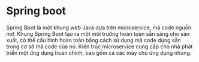 # Spring boot
Spring Boot là một khung web Java dựa trên microservice, mã code nguồn mở. Khung Spring Boot tạo ra một môi trường hoàn toàn sẵn sàng cho sản xuất, có thể cấu hình hoàn toàn bằng cách sử dụng mã code dựng sẵn trong cơ sở mã code của nó. Kiến trúc microservice cung cấp cho nhà phát triển một ứng dụng hoàn chỉnh, bao gồm cả các máy chủ ứng dụng nhúng.
